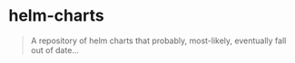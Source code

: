 # helm-charts

> A repository of helm charts that probably, most-likely, eventually fall out of date...
